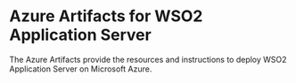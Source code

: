 # Azure Artifacts for WSO2 Application Server
The Azure Artifacts provide the resources and instructions to deploy WSO2 Application Server on Microsoft Azure.
